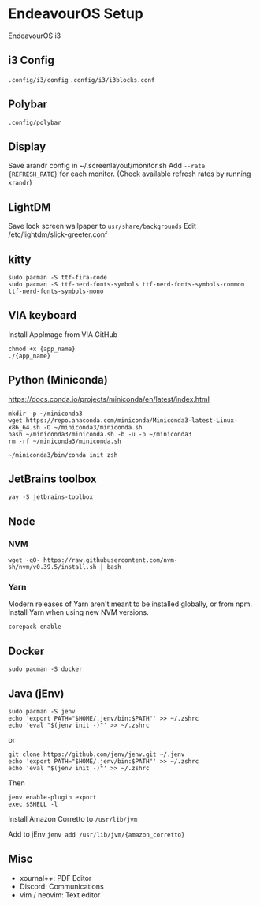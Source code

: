 # EndeavourOS Setup
EndeavourOS i3

## i3 Config
`.config/i3/config`
`.config/i3/i3blocks.conf`

## Polybar
`.config/polybar`

## Display
Save arandr config in ~/.screenlayout/monitor.sh
Add `--rate {REFRESH_RATE}` for each monitor.
(Check available refresh rates by running `xrandr`)

## LightDM
Save lock screen wallpaper to `usr/share/backgrounds`
Edit /etc/lightdm/slick-greeter.conf

## kitty
```
sudo pacman -S ttf-fira-code
sudo pacman -S ttf-nerd-fonts-symbols ttf-nerd-fonts-symbols-common ttf-nerd-fonts-symbols-mono
```

## VIA keyboard
Install AppImage from VIA GitHub
```
chmod +x {app_name}
./{app_name}
```

## Python (Miniconda)
https://docs.conda.io/projects/miniconda/en/latest/index.html

```
mkdir -p ~/miniconda3
wget https://repo.anaconda.com/miniconda/Miniconda3-latest-Linux-x86_64.sh -O ~/miniconda3/miniconda.sh
bash ~/miniconda3/miniconda.sh -b -u -p ~/miniconda3
rm -rf ~/miniconda3/miniconda.sh

~/miniconda3/bin/conda init zsh
```

## JetBrains toolbox
```
yay -S jetbrains-toolbox
```

## Node
### NVM
```
wget -qO- https://raw.githubusercontent.com/nvm-sh/nvm/v0.39.5/install.sh | bash
```

### Yarn
Modern releases of Yarn aren't meant to be installed globally, or from npm. Install Yarn when using new NVM versions.
```
corepack enable
```

## Docker
```
sudo pacman -S docker
```

## Java (jEnv)
```
sudo pacman -S jenv
echo 'export PATH="$HOME/.jenv/bin:$PATH"' >> ~/.zshrc
echo 'eval "$(jenv init -)"' >> ~/.zshrc
```

or

```
git clone https://github.com/jenv/jenv.git ~/.jenv
echo 'export PATH="$HOME/.jenv/bin:$PATH"' >> ~/.zshrc
echo 'eval "$(jenv init -)"' >> ~/.zshrc
```

Then
```
jenv enable-plugin export
exec $SHELL -l
```

Install Amazon Corretto to `/usr/lib/jvm`

Add to jEnv
`jenv add /usr/lib/jvm/{amazon_corretto}`

## Misc
- xournal++: PDF Editor
- Discord: Communications
- vim / neovim: Text editor
